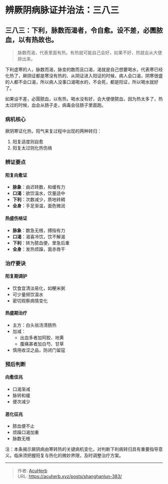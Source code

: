 # 辨厥阴病脉证并治法：三八三


## 三八三：下利，脉数而渴者，令自愈。设不差，必圊脓血，以有热故也。

<!--more-->

> 脉数而渴，代表里面有热。有热就可能自己会好，如果不好，热就会从大便排出来。

下利虚寒的人，脉数而渴，脉变的数而且口渴，渴就是自己想要喝水，代表寒已经化热了，厥阴证都是寒没有热的、从阴证进入阳证的时候，病人会口渴，阴寒很盛的人都不会口渴，所以病人没事口渴喝水的，不会死，都是阳证，所以喝水就好了。

如果设不差，必圊脓血，以有热，喝水没有好，会大便便脓血，因为热太多了，热太过的时候，血会从肠子走，病毒会往肠子里面跑。

### 病机核心
厥阴寒证化热，阳气来复过程中出现的两种转归：
1. 阳复适度则自愈
2. 阳复太过则化热伤络

### 辨证要点

#### 阳复向愈证
- **脉象**：由迟转数，和缓有力
- **口渴**：欲饮温水，饮量适中
- **下利**：次数减少，质地转稠
- **全身**：手足渐温，面色微润

#### 热盛伤络证
- **脉象**：数急无根，搏指有力
- **口渴**：渴喜冷饮，饮不解渴
- **下利**：转为脓血便，里急后重
- **全身**：发热烦躁，面赤唇干

### 治疗要诀

#### 阳复期调护
- 饮食宜清淡易化，如粳米粥
- 可少量频饮温水
- 密切观察病情变化

#### 热盛期治疗
- 主方：白头翁汤清肠热
- 加减：
  - 出血多者加阿胶、地黄
  - 腹痛甚者加白芍、甘草
- 慎用收涩之品，防闭门留寇

### 预后判断

#### 向愈佳兆
- 口渴渐减
- 脉转和缓
- 便次减少

#### 恶化征兆
- 脓血便不止
- 烦躁口渴加重
- 脉数无根

注：本条揭示厥阴病由寒转热的关键病机变化，对判断下利病转归具有重要指导意义。临床须把握阳复与热化的微妙界限，及时调整治疗方案。

---

> 作者: [AcuHerb](https://acuherb.xyz)  
> URL: https://acuherb.xyz/posts/shanghanlun-383/  

